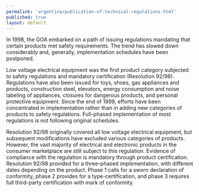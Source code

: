 ```yaml
--- 
permalink: 'argentina/publication-of-technical-regulations.html' 
published: true 
layout: default
---
```

In 1998, the GOA embarked on a path of issuing regulations mandating that certain products met safety requirements. The trend has slowed down considerably and, generally, implementation schedules have been postponed.

Low voltage electrical equipment was the first product category subjected to safety regulations and mandatory certification (Resolution 92/98). Regulations have also been issued for toys, shoes, gas appliances and products, construction steel, elevators, energy consumption and noise labeling of appliances, closures for dangerous products, and personal protective equipment. Since the end of 1999, efforts have been concentrated in implementation rather than in adding new categories of products to safety regulations. Full-phased implementation of most regulations is not following original schedules.

Resolution 92/98 originally covered all low voltage electrical equipment, but subsequent modifications have excluded various categories of products. However, the vast majority of electrical and electronic products in the consumer marketplace are still subject to this regulation. Evidence of compliance with the regulation is mandatory through product certification. Resolution 92/98 provided for a three-phased implementation, with different dates depending on the product. Phase 1 calls for a sworn declaration of conformity, phase 2 provides for a type-certification, and phase 3 requires full third-party certification with mark of conformity.
